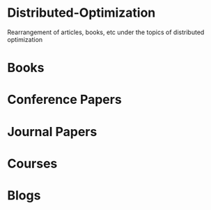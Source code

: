 # Distributed-Optimization
Rearrangement of articles, books, etc under the topics of distributed optimization

# Books

# Conference Papers

# Journal Papers

# Courses

# Blogs
